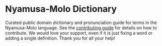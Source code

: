 
# Nyamusa-Molo Dictionary

Curated public domain dictionary and pronunciation guide for terms in the Nyamusa-Molo language. See the [contributing guide](https://github.com/drumworkteam/term/blob/make/.github/contributing.md) for details on how to contribute. We would love your support, even if it is just fixing a word or adding a single definition. Thank you for all your help!
